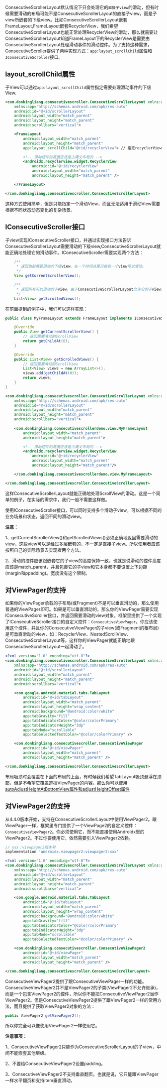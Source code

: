 ConsecutiveScrollerLayout默认情况下只会处理它的`直接子view`的滑动，但有时候需要滑动的布局可能不是ConsecutiveScrollerLayout的直接子view，而是子view所嵌套的下级view。比如ConsecutiveScrollerLayout嵌套FrameLayout,FrameLayout嵌套RecyclerView，我们希望ConsecutiveScrollerLayout也能正常处理RecyclerView的滑动，那么就需要让ConsecutiveScrollerLayout知道FrameLayout下的RecyclerView是需要由ConsecutiveScrollerLayout处理滑动事件的滑动控件。为了支持这种需求，ConsecutiveScroller提供了两种实现方式：`app:layout_scrollChild`属性和`IConsecutiveScroller`接口。

## layout_scrollChild属性

子View可以通过`app:layout_scrollChild`属性指定需要处理滑动事件的下级View.

```xml
<com.donkingliang.consecutivescroller.ConsecutiveScrollerLayout xmlns:android="http://schemas.android.com/apk/res/android"
    xmlns:app="http://schemas.android.com/apk/res-auto"
    android:id="@+id/scrollerLayout"
    android:layout_width="match_parent"
    android:layout_height="match_parent"
    android:scrollbars="vertical">

    <FrameLayout
        android:layout_width="match_parent"
        android:layout_height="match_parent"
        app:layout_scrollChild="@+id/recyclerView"> // 指定recyclerView为需要滑动的view

        <!-- 滑动控件的高度应该是占满父布局的 -->
        <androidx.recyclerview.widget.RecyclerView
            android:id="@+id/recyclerView"
            android:layout_width="match_parent"
            android:layout_height="match_parent" />

    </FrameLayout>

</com.donkingliang.consecutivescroller.ConsecutiveScrollerLayout>
```

这种方式使用简单，但是只能指定一个滑动View，而且无法适用于滑动View需要根据不同状态动态变化的复杂场景。

## IConsecutiveScroller接口

子view实现IConsecutiveScroller接口，并通过实现接口方法告诉ConsecutiveScrollerLayout需要滑动的下级view,ConsecutiveScrollerLayout就能正确地处理它的滑动事件。IConsecutiveScroller需要实现两个方法：

```java
    /**
     * 返回当前需要滑动的下级view。在一个时间点里只能有一个view可以滑动。
     */
    View getCurrentScrollerView();

    /**
     * 返回所有可以滑动的子view。由于ConsecutiveScrollerLayout允许它的子view包含多个可滑动的子view，所以返回一个view列表。
     */
    List<View> getScrolledViews();
```

在前面提到的例子中，我们可以这样实现：

```java
public class MyFrameLayout extends FrameLayout implements IConsecutiveScroller {

    @Override
    public View getCurrentScrollerView() {
        // 返回需要滑动的ScrollView
        return getChildAt(0);
    }

    @Override
    public List<View> getScrolledViews() {
        // 返回需要滑动的ScrollView
        List<View> views = new ArrayList<>();
        views.add(getChildAt(0));
        return views;
    }
}
```

```xml
<com.donkingliang.consecutivescroller.ConsecutiveScrollerLayout xmlns:android="http://schemas.android.com/apk/res/android"
    xmlns:app="http://schemas.android.com/apk/res-auto"
    android:id="@+id/scrollerLayout"
    android:layout_width="match_parent"
    android:layout_height="match_parent"
    android:scrollbars="vertical">
    
    <com.donkingliang.consecutivescrollerdemo.view.MyFrameLayout
        android:layout_width="match_parent"
        android:layout_height="match_parent">

        <!-- 滑动控件的高度应该是占满父布局的 -->
        <androidx.recyclerview.widget.RecyclerView
            android:id="@+id/recyclerView"
            android:layout_width="match_parent"
            android:layout_height="match_parent"/>

    </com.donkingliang.consecutivescrollerdemo.view.MyFrameLayout>

</com.donkingliang.consecutivescroller.ConsecutiveScrollerLayout>
```

这样ConsecutiveScrollerLayout就能正确地处理ScrollView的滑动。这是一个简单的例子，在实际的需求中，我们一般不需要这样做。

使用IConsecutiveScroller接口，可以同时支持多个滑动子view，可以根据不同的业务场景和状态，返回不同的滑动view。

**注意：**

1、getCurrentScrollerView()和getScrolledViews()必须正确地返回需要滑动的view，这些view可以是经过多层嵌套的，不一定是直接子view。所以使用者应该按照自己的实际场景去实现者两个方法。

2、滑动的控件应该跟嵌套它的子view的高度保持一致，也就是说滑动的控件高度应该是match_parent，并且包裹它的子view和它本身都不要设置上下边距(margin和ppadding)。宽度没有这个限制。

## 对ViewPager的支持

如果你的ViewPager承载的子布局(或Fragment)不是可以垂直滑动的，那么使用普通的ViewPager即可。如果是可以垂直滑动的，那么你的ViewPager需要实现IConsecutiveScroller接口，并返回需要滑动的view对象。框架里提供了一个实现了IConsecutiveScroller接口的自定义控件：`ConsecutiveViewPager`。你应该使用这个控件，并且你的ConsecutiveViewPager的子view(或Fragment的根布局)是可垂直滑动的view，如：RecyclerView、NestedScrollView、ConsecutiveScrollerLayout等。这样你的ViewPager就能正确地跟ConsecutiveScrollerLayout一起滑动了。

```xml
<?xml version="1.0" encoding="utf-8"?>
<com.donkingliang.consecutivescroller.ConsecutiveScrollerLayout xmlns:android="http://schemas.android.com/apk/res/android"
    xmlns:app="http://schemas.android.com/apk/res-auto"
    android:id="@+id/scrollerLayout"
    android:layout_width="match_parent"
    android:layout_height="match_parent"
    android:scrollbars="vertical">

    <com.google.android.material.tabs.TabLayout
        android:id="@+id/tabLayout"
        android:layout_width="match_parent"
        android:layout_height="wrap_content"
        android:background="@android:color/white"
        app:tabGravity="fill"
        app:tabIndicatorColor="@color/colorPrimary"
        app:tabIndicatorHeight="3dp"
        app:tabMode="scrollable"
        app:tabSelectedTextColor="@color/colorPrimary" />

    <com.donkingliang.consecutivescroller.ConsecutiveViewPager
        android:id="@+id/viewPager"
        android:layout_width="match_parent"
        android:layout_height="match_parent" />

</com.donkingliang.consecutivescroller.ConsecutiveScrollerLayout>
```

布局吸顶时会覆盖在下面的布局的上面，有时候我们希望TabLayout吸顶悬浮在顶部，但是不希望它覆盖遮挡ViewPager的内容。那么你可以使用[autoAdjustHeightAtBottomView属性和adjustHeightOffset属性](https://github.com/donkingliang/ConsecutiveScroller/wiki/2.%E5%B8%83%E5%B1%80%E5%90%B8%E9%A1%B6#autoadjustheightatbottomview%E5%B1%9E%E6%80%A7%E5%92%8Cadjustheightoffset%E5%B1%9E%E6%80%A7)

## 对ViewPager2的支持

从4.4.0版本开始，支持在ConsecutiveScrollerLayout中使用ViewPager2。跟ViewPager一样，框架里专门提供了一个ViewPage2的自定义控件：`ConsecutiveViewPager2`。你必须使用它，而不能直接使用Androidx里的ViewPager2。不过你要使用它，依然需要引入ViewPager2依赖。

```groovy
// xxx：viewpager2版本号
implementation 'androidx.viewpager2:viewpager2:xxx'
```

```xml
<?xml version="1.0" encoding="utf-8"?>
<com.donkingliang.consecutivescroller.ConsecutiveScrollerLayout xmlns:android="http://schemas.android.com/apk/res/android"
    xmlns:app="http://schemas.android.com/apk/res-auto"
    android:id="@+id/scrollerLayout"
    android:layout_width="match_parent"
    android:layout_height="match_parent"
    android:scrollbars="vertical">

    <com.google.android.material.tabs.TabLayout
        android:id="@+id/tabLayout"
        android:layout_width="match_parent"
        android:layout_height="wrap_content"
        android:background="@android:color/white"
        app:tabGravity="fill"
        app:tabIndicatorColor="@color/colorPrimary"
        app:tabIndicatorHeight="3dp"
        app:tabMode="scrollable"
        app:tabSelectedTextColor="@color/colorPrimary" />

    <com.donkingliang.consecutivescroller.ConsecutiveViewPager2
        android:id="@+id/viewPager"
        android:layout_width="match_parent"
        android:layout_height="match_parent" />

</com.donkingliang.consecutivescroller.ConsecutiveScrollerLayout>
```

ConsecutiveViewPager2提供了跟ConsecutiveViewPager一样的功能。ConsecutiveViewPager2并不是ViewPager2的子类(ViewPager2不允许继承)，而是一个包含ViewPager2的控件，所以你不能把ConsecutiveViewPager2当作ViewPager2。但是ConsecutiveViewPager2提供了跟ViewPager2一样的常用方法，而且提供了获取ViewPager2对象的方法：

```java
public ViewPager2 getViewPager2();
```

所以你完全可以像使用ViewPager2一样使用它。

**注意事项：**

1、ConsecutiveViewPager2只能作为ConsecutiveScrollerLayout的子view，中间不能嵌套其他层级。

2、不要给ConsecutiveViewPager2设置padding。

3、ConsecutiveViewPager2不支持垂直翻页。也就是说，它只能跟ViewPager一样水平翻页和支持item垂直滑动。